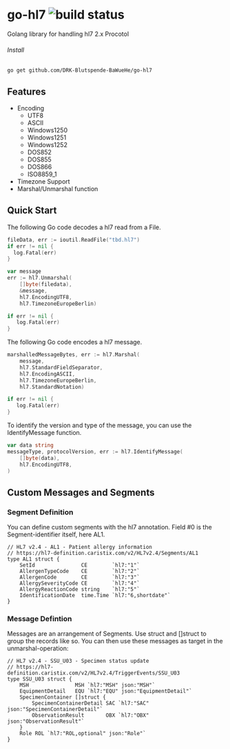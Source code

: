 # go-hl7 ![build status](https://travis-ci.org/78bit/uuid.svg?branch=master)

Golang library for handling hl7 2.x Procotol

###### Install
`go get github.com/DRK-Blutspende-BaWueHe/go-hl7`

## Features
  - Encoding
    - UTF8
    - ASCII
    - Windows1250
    - Windows1251
    - Windows1252
    - DOS852
    - DOS855
    - DOS866
    - ISO8859_1
  - Timezone Support
  - Marshal/Unmarshal function

## Quick Start

The following Go code decodes a hl7 read from a File.

``` go
fileData, err := ioutil.ReadFile("tbd.hl7")
if err != nil {
  log.Fatal(err)
}

var message 
err := hl7.Unmarshal(
    []byte(filedata),
    &message,
    hl7.EncodingUTF8,
    hl7.TimezoneEuropeBerlin)

if err != nil {
   log.Fatal(err)
}
```

The following Go code encodes a hl7 message.

``` go
marshalledMessageBytes, err := hl7.Marshal(
    message,
    hl7.StandardFieldSeparator,
    hl7.EncodingASCII,
    hl7.TimezoneEuropeBerlin,
    hl7.StandardNotation)

if err != nil {
   log.Fatal(err)
}
```

To identify the version and type of the message, you can use the IdentifyMessage function.

```go
var data string
messageType, protocolVersion, err := hl7.IdentifyMessage(
    []byte(data),
    hl7.EncodingUTF8,
)
```

## Custom Messages and Segments

### Segment Definition

You can define custom segments with the hl7 annotation. Field #0 is the Segment-identifier itself, here AL1. 

```golang
// HL7 v2.4 - AL1 - Patient allergy information
// https://hl7-definition.caristix.com/v2/HL7v2.4/Segments/AL1
type AL1 struct {
    SetId               CE        `hl7:"1"`
    AllergenTypeCode    CE        `hl7:"2"`
    AllergenCode        CE        `hl7:"3"`
    AllergySeverityCode CE        `hl7:"4"`
    AllergyReactionCode string    `hl7:"5"`
    IdentificationDate  time.Time `hl7:"6,shortdate"`
}
``` 

### Message Defintion

Messages are an arrangement of Segments. Use struct and []struct to group the records like so. You can then use these messages as target in the unmarshal-operation:

```golang
// HL7 v2.4 - SSU_U03 - Specimen status update
// https://hl7-definition.caristix.com/v2/HL7v2.4/TriggerEvents/SSU_U03
type SSU_U03 struct {
    MSH               MSH `hl7:"MSH" json:"MSH"`
    EquipmentDetail   EQU `hl7:"EQU" json:"EquipmentDetail"`
    SpecimenContainer []struct {
        SpecimenContainerDetail SAC `hl7:"SAC" json:"SpecimenContainerDetail"`
        ObservationResult       OBX `hl7:"OBX" json:"ObservationResult"`
    }
    Role ROL `hl7:"ROL,optional" json:"Role"`
}
```
